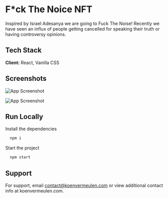 # F\*ck The Noice NFT

Inspired by Israel Adesanya we are going to Fuck The Noise! Recently we have seen an influx of people getting cancelled for speaking their truth or having controversy opinions.

## Tech Stack

**Client:** React, Vanilla CSS

## Screenshots

![App Screenshot](https://imgur.com/J6veagB.png)

![App Screenshot](https://imgur.com/RTawVtF.png)

## Run Locally

Install the dependencies

```bash
  npm i
```

Start the project

```bash
  npm start
```

## Support

For support, email contact@koenvermeulen.com or view additional contact info at koenvermeulen.com.
